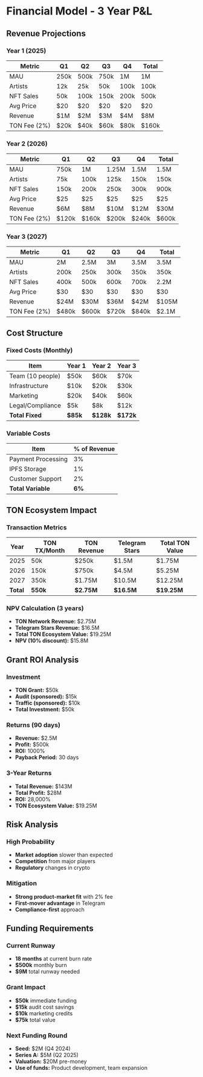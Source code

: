 # Financial Model - 3 Year P&L

## Revenue Projections

### Year 1 (2025)
| Metric | Q1 | Q2 | Q3 | Q4 | Total |
|--------|----|----|----|----|-------|
| MAU | 250k | 500k | 750k | 1M | 1M |
| Artists | 12k | 25k | 50k | 100k | 100k |
| NFT Sales | 50k | 100k | 150k | 200k | 500k |
| Avg Price | $20 | $20 | $20 | $20 | $20 |
| Revenue | $1M | $2M | $3M | $4M | $8M |
| TON Fee (2%) | $20k | $40k | $60k | $80k | $160k |

### Year 2 (2026)
| Metric | Q1 | Q2 | Q3 | Q4 | Total |
|--------|----|----|----|----|-------|
| MAU | 750k | 1M | 1.25M | 1.5M | 1.5M |
| Artists | 75k | 100k | 125k | 150k | 150k |
| NFT Sales | 150k | 200k | 250k | 300k | 900k |
| Avg Price | $25 | $25 | $25 | $25 | $25 |
| Revenue | $6M | $8M | $10M | $12M | $30M |
| TON Fee (2%) | $120k | $160k | $200k | $240k | $600k |

### Year 3 (2027)
| Metric | Q1 | Q2 | Q3 | Q4 | Total |
|--------|----|----|----|----|-------|
| MAU | 2M | 2.5M | 3M | 3.5M | 3.5M |
| Artists | 200k | 250k | 300k | 350k | 350k |
| NFT Sales | 400k | 500k | 600k | 700k | 2.2M |
| Avg Price | $30 | $30 | $30 | $30 | $30 |
| Revenue | $24M | $30M | $36M | $42M | $105M |
| TON Fee (2%) | $480k | $600k | $720k | $840k | $2.1M |

## Cost Structure

### Fixed Costs (Monthly)
| Item | Year 1 | Year 2 | Year 3 |
|------|--------|--------|--------|
| Team (10 people) | $50k | $60k | $70k |
| Infrastructure | $10k | $20k | $30k |
| Marketing | $20k | $40k | $60k |
| Legal/Compliance | $5k | $8k | $12k |
| **Total Fixed** | **$85k** | **$128k** | **$172k** |

### Variable Costs
| Item | % of Revenue |
|------|-------------|
| Payment Processing | 3% |
| IPFS Storage | 1% |
| Customer Support | 2% |
| **Total Variable** | **6%** |

## TON Ecosystem Impact

### Transaction Metrics
| Year | TON TX/Month | TON Revenue | Telegram Stars | Total TON Value |
|------|--------------|-------------|----------------|-----------------|
| 2025 | 50k | $250k | $1.5M | $1.75M |
| 2026 | 150k | $750k | $4.5M | $5.25M |
| 2027 | 350k | $1.75M | $10.5M | $12.25M |
| **Total** | **550k** | **$2.75M** | **$16.5M** | **$19.25M** |

### NPV Calculation (3 years)
- **TON Network Revenue:** $2.75M
- **Telegram Stars Revenue:** $16.5M
- **Total TON Ecosystem Value:** $19.25M
- **NPV (10% discount):** $15.8M

## Grant ROI Analysis

### Investment
- **TON Grant:** $50k
- **Audit (sponsored):** $15k
- **Traffic (sponsored):** $10k
- **Total Investment:** $50k

### Returns (90 days)
- **Revenue:** $2.5M
- **Profit:** $500k
- **ROI:** 1000%
- **Payback Period:** 30 days

### 3-Year Returns
- **Total Revenue:** $143M
- **Total Profit:** $28M
- **ROI:** 28,000%
- **TON Ecosystem Value:** $19.25M

## Risk Analysis

### High Probability
- **Market adoption** slower than expected
- **Competition** from major players
- **Regulatory** changes in crypto

### Mitigation
- **Strong product-market fit** with 2% fee
- **First-mover advantage** in Telegram
- **Compliance-first** approach

## Funding Requirements

### Current Runway
- **18 months** at current burn rate
- **$500k** monthly burn
- **$9M** total runway needed

### Grant Impact
- **$50k** immediate funding
- **$15k** audit cost savings
- **$10k** marketing credits
- **$75k** total value

### Next Funding Round
- **Seed:** $2M (Q4 2024)
- **Series A:** $5M (Q2 2025)
- **Valuation:** $20M pre-money
- **Use of funds:** Product development, team expansion
